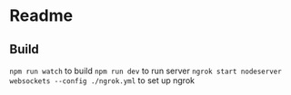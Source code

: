 # Readme

## Build
`npm run watch` to build
`npm run dev` to run server
`ngrok start nodeserver websockets --config ./ngrok.yml` to set up ngrok
